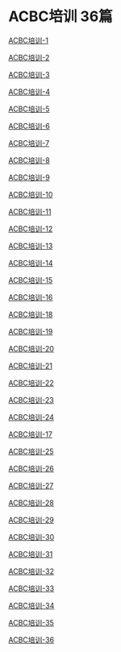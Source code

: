 # ACBC培训  36篇

<a href="/node/12159">ACBC培训-1</a>

<a href="/node/12158">ACBC培训-2</a>

<a href="/node/12157">ACBC培训-3</a>

<a href="/node/12156">ACBC培训-4</a>

<a href="/node/12155">ACBC培训-5</a>

<a href="/node/12154">ACBC培训-6</a>

<a href="/node/12153">ACBC培训-7</a>

<a href="/node/12152">ACBC培训-8</a>

<a href="/node/12151">ACBC培训-9</a>

<a href="/node/12150">ACBC培训-10</a>

<a href="/node/12149">ACBC培训-11</a>

<a href="/node/12148">ACBC培训-12</a>

<a href="/node/12147">ACBC培训-13</a>

<a href="/node/12146">ACBC培训-14</a>

<a href="/node/12145">ACBC培训-15</a>

<a href="/node/12144">ACBC培训-16</a>

<a href="/node/12143">ACBC培训-18</a>

<a href="/node/12142">ACBC培训-19</a>

<a href="/node/12141">ACBC培训-20</a>

<a href="/node/12140">ACBC培训-21</a>

<a href="/node/12139">ACBC培训-22</a>

<a href="/node/12138">ACBC培训-23</a>

<a href="/node/12137">ACBC培训-24</a>

<a href="/node/12136">ACBC培训-17</a>

<a href="/node/12135">ACBC培训-25</a>

<a href="/node/12134">ACBC培训-26</a>

<a href="/node/12133">ACBC培训-27</a>

<a href="/node/12132">ACBC培训-28</a>

<a href="/node/12131">ACBC培训-29</a>

<a href="/node/12130">ACBC培训-30</a>

<a href="/node/12129">ACBC培训-31</a>

<a href="/node/12128">ACBC培训-32</a>

<a href="/node/12127">ACBC培训-33</a>

<a href="/node/12126">ACBC培训-34</a>

<a href="/node/12125">ACBC培训-35</a>

<a href="/node/12124">ACBC培训-36</a>